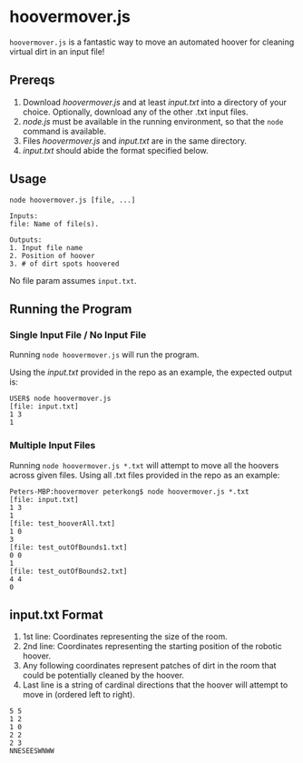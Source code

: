 # hoovermover.js

`hoovermover.js` is a fantastic way to move an automated hoover for cleaning virtual dirt in an input file!

## **Prereqs**

1. Download _hoovermover.js_ and at least _input.txt_ into a directory of your choice. Optionally, download any of the other .txt input files.
1. _node.js_ must be available in the running environment, so that the `node` command is available.
1. Files _hoovermover.js_ and _input.txt_ are in the same directory.
1. _input.txt_ should abide the format specified below.

## Usage

```
node hoovermover.js [file, ...]

Inputs:
file: Name of file(s).

Outputs:
1. Input file name
2. Position of hoover
3. # of dirt spots hoovered
```

No file param assumes `input.txt`.

## **Running the Program**

### Single Input File / No Input File
Running `node hoovermover.js` will run the program.

Using the _input.txt_ provided in the repo as an example, the expected output is:

```
USER$ node hoovermover.js
[file: input.txt]
1 3
1
```

### Multiple Input Files
Running `node hoovermover.js *.txt` will attempt to move all the hoovers across given files. Using all .txt files provided in the repo as an example:

```
Peters-MBP:hoovermover peterkong$ node hoovermover.js *.txt
[file: input.txt]
1 3
1
[file: test_hooverAll.txt]
1 0
3
[file: test_outOfBounds1.txt]
0 0
1
[file: test_outOfBounds2.txt]
4 4
0
```

## **input.txt Format**

1. 1st line: Coordinates representing the size of the room.
1. 2nd line: Coordinates representing the starting position of the robotic hoover.
1. Any following coordinates represent patches of dirt in the room that could be potentially cleaned by the hoover.
1. Last line is a string of cardinal directions that the hoover will attempt to move in (ordered left to right).

```
5 5
1 2
1 0
2 2
2 3
NNESEESWNWW
```
